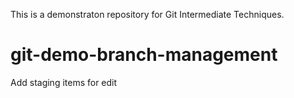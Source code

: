 This is a demonstraton repository for Git Intermediate Techniques.

# git-demo-branch-management

Add staging items for edit
